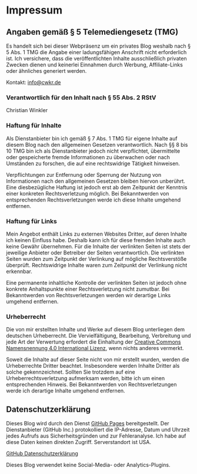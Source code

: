 # Impressum

## Angaben gemäß § 5 Telemediengesetz (TMG)

Es handelt sich bei dieser Webpräsenz um ein privates Blog weshalb nach § 5 Abs. 1 TMG die Angabe einer ladungsfähigen Anschrift nicht erforderlich ist. Ich versichere, dass die veröffentlichten Inhalte ausschließlich privaten Zwecken dienen und keinerlei Einnahmen durch Werbung, Affiliate-Links oder ähnliches generiert werden.

Kontakt: [info@cwkr.de](mailto:info@cwkr.de)

### Verantwortlich für den Inhalt nach § 55 Abs. 2 RStV

Christian Winkler

### Haftung für Inhalte

Als Dienstanbieter bin ich gemäß § 7 Abs. 1 TMG für eigene Inhalte auf diesem Blog nach den allgemeinen Gesetzen verantwortlich. Nach §§ 8 bis 10 TMG bin ich als Dienstanbieter jedoch nicht verpflichtet, übermittelte oder gespeicherte fremde Informationen zu überwachen oder nach Umständen zu forschen, die auf eine rechtswidrige Tätigkeit hinweisen.

Verpflichtungen zur Entfernung oder Sperrung der Nutzung von Informationen nach den allgemeinen Gesetzen bleiben hiervon unberührt. Eine diesbezügliche Haftung ist jedoch erst ab dem Zeitpunkt der Kenntnis einer konkreten Rechtsverletzung möglich. Bei Bekanntwerden von entsprechenden Rechtsverletzungen werde ich diese Inhalte umgehend entfernen.

### Haftung für Links

Mein Angebot enthält Links zu externen Websites Dritter, auf deren Inhalte ich keinen Einfluss habe. Deshalb kann ich für diese fremden Inhalte auch keine Gewähr übernehmen. Für die Inhalte der verlinkten Seiten ist stets der jeweilige Anbieter oder Betreiber der Seiten verantwortlich. Die verlinkten Seiten wurden zum Zeitpunkt der Verlinkung auf mögliche Rechtsverstöße überprüft. Rechtswidrige Inhalte waren zum Zeitpunkt der Verlinkung nicht erkennbar.

Eine permanente inhaltliche Kontrolle der verlinkten Seiten ist jedoch ohne konkrete Anhaltspunkte einer Rechtsverletzung nicht zumutbar. Bei Bekanntwerden von Rechtsverletzungen werden wir derartige Links umgehend entfernen.

### Urheberrecht

Die von mir erstellten Inhalte und Werke auf diesem Blog unterliegen dem deutschen Urheberrecht. Die Vervielfältigung, Bearbeitung, Verbreitung und jede Art der Verwertung erfordert die Einhaltung der [Creative Commons Namensnennung 4.0 International Lizenz](http://creativecommons.org/licenses/by/4.0/), wenn nichts anderes vermerkt.

Soweit die Inhalte auf dieser Seite nicht von mir erstellt wurden, werden die Urheberrechte Dritter beachtet. Insbesondere werden Inhalte Dritter als solche gekennzeichnet. Sollten Sie trotzdem auf eine Urheberrechtsverletzung aufmerksam werden, bitte ich um einen entsprechenden Hinweis. Bei Bekanntwerden von Rechtsverletzungen werde ich derartige Inhalte umgehend entfernen.

## Datenschutzerklärung

Dieses Blog wird durch den Dienst [GitHub Pages](https://pages.github.com/) bereitgestellt. Der Dienstanbieter (GitHub Inc.) protokolliert die IP-Adresse, Datum und Uhrzeit jedes Aufrufs aus Sicherheitsgründen und zur Fehleranalyse. Ich habe auf diese Daten keinen direkten Zugriff. Serverstandort ist USA.

[GitHub Datenschutzerklärung](https://docs.github.com/de/site-policy/privacy-policies/github-privacy-statement)

Dieses Blog verwendet keine Social-Media- oder Analytics-Plugins.
